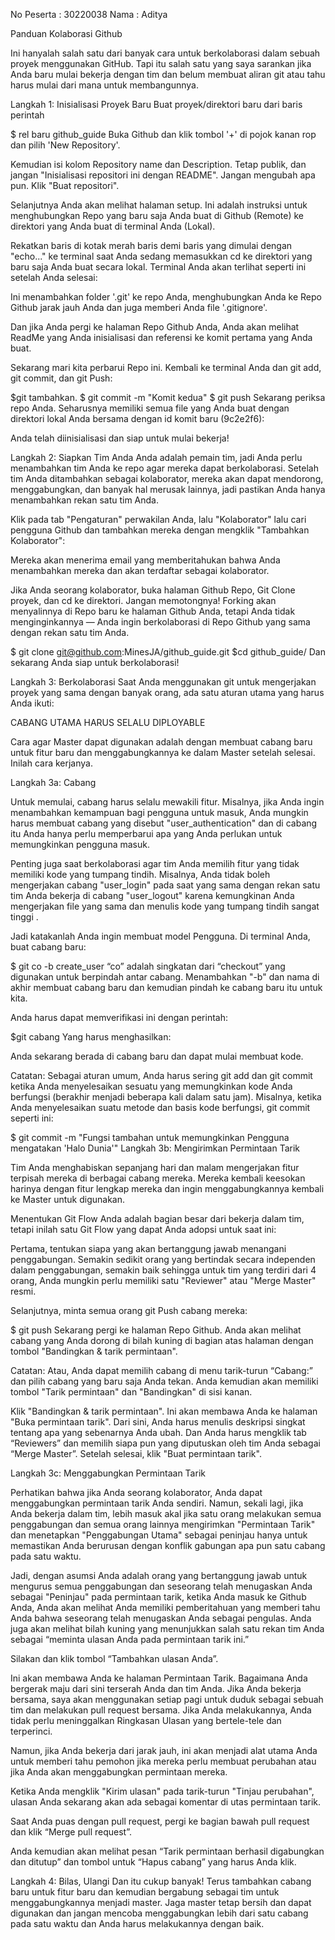 No Peserta : 30220038
Nama       : Aditya

Panduan Kolaborasi Github

Ini hanyalah salah satu dari banyak cara untuk berkolaborasi dalam sebuah proyek menggunakan GitHub. Tapi itu salah satu yang saya sarankan jika Anda baru mulai bekerja dengan tim dan belum membuat aliran git atau tahu harus mulai dari mana untuk membangunnya.

Langkah 1: Inisialisasi Proyek Baru
Buat proyek/direktori baru dari baris perintah

$ rel baru github_guide
Buka Github dan klik tombol '+' di pojok kanan rop dan pilih 'New Repository'.


Kemudian isi kolom Repository name dan Description. Tetap publik, dan jangan "Inisialisasi repositori ini dengan README". Jangan mengubah apa pun. Klik "Buat repositori".


Selanjutnya Anda akan melihat halaman setup. Ini adalah instruksi untuk menghubungkan Repo yang baru saja Anda buat di Github (Remote) ke direktori yang Anda buat di terminal Anda (Lokal).


Rekatkan baris di kotak merah baris demi baris yang dimulai dengan "echo..." ke terminal saat Anda sedang memasukkan cd ke direktori yang baru saja Anda buat secara lokal. Terminal Anda akan terlihat seperti ini setelah Anda selesai:


Ini menambahkan folder '.git' ke repo Anda, menghubungkan Anda ke Repo Github jarak jauh Anda dan juga memberi Anda file '.gitignore'.


Dan jika Anda pergi ke halaman Repo Github Anda, Anda akan melihat ReadMe yang Anda inisialisasi dan referensi ke komit pertama yang Anda buat.


Sekarang mari kita perbarui Repo ini. Kembali ke terminal Anda dan git add, git commit, dan git Push:

$git tambahkan.
$ git commit -m "Komit kedua"
$ git push
Sekarang periksa repo Anda. Seharusnya memiliki semua file yang Anda buat dengan direktori lokal Anda bersama dengan id komit baru (9c2e2f6):


Anda telah diinisialisasi dan siap untuk mulai bekerja!

Langkah 2: Siapkan Tim Anda
Anda adalah pemain tim, jadi Anda perlu menambahkan tim Anda ke repo agar mereka dapat berkolaborasi. Setelah tim Anda ditambahkan sebagai kolaborator, mereka akan dapat mendorong, menggabungkan, dan banyak hal merusak lainnya, jadi pastikan Anda hanya menambahkan rekan satu tim Anda.

Klik pada tab "Pengaturan" perwakilan Anda, lalu "Kolaborator" lalu cari pengguna Github dan tambahkan mereka dengan mengklik "Tambahkan Kolaborator":


Mereka akan menerima email yang memberitahukan bahwa Anda menambahkan mereka dan akan terdaftar sebagai kolaborator.


Jika Anda seorang kolaborator, buka halaman Github Repo, Git Clone proyek, dan cd ke direktori. Jangan memotongnya! Forking akan menyalinnya di Repo baru ke halaman Github Anda, tetapi Anda tidak menginginkannya — Anda ingin berkolaborasi di Repo Github yang sama dengan rekan satu tim Anda.


$ git clone git@github.com:MinesJA/github_guide.git
$cd github_guide/
Dan sekarang Anda siap untuk berkolaborasi!

Langkah 3: Berkolaborasi
Saat Anda menggunakan git untuk mengerjakan proyek yang sama dengan banyak orang, ada satu aturan utama yang harus Anda ikuti:

CABANG UTAMA HARUS SELALU DIPLOYABLE

Cara agar Master dapat digunakan adalah dengan membuat cabang baru untuk fitur baru dan menggabungkannya ke dalam Master setelah selesai. Inilah cara kerjanya.

Langkah 3a: Cabang

Untuk memulai, cabang harus selalu mewakili fitur. Misalnya, jika Anda ingin menambahkan kemampuan bagi pengguna untuk masuk, Anda mungkin harus membuat cabang yang disebut "user_authentication" dan di cabang itu Anda hanya perlu memperbarui apa yang Anda perlukan untuk memungkinkan pengguna masuk.

Penting juga saat berkolaborasi agar tim Anda memilih fitur yang tidak memiliki kode yang tumpang tindih. Misalnya, Anda tidak boleh mengerjakan cabang "user_login" pada saat yang sama dengan rekan satu tim Anda bekerja di cabang "user_logout" karena kemungkinan Anda mengerjakan file yang sama dan menulis kode yang tumpang tindih sangat tinggi .

Jadi katakanlah Anda ingin membuat model Pengguna. Di terminal Anda, buat cabang baru:

$ git co -b create_user
“co” adalah singkatan dari “checkout” yang digunakan untuk berpindah antar cabang. Menambahkan "-b" dan nama di akhir membuat cabang baru dan kemudian pindah ke cabang baru itu untuk kita.

Anda harus dapat memverifikasi ini dengan perintah:

$git cabang
Yang harus menghasilkan:


Anda sekarang berada di cabang baru dan dapat mulai membuat kode.

Catatan: Sebagai aturan umum, Anda harus sering git add dan git commit ketika Anda menyelesaikan sesuatu yang memungkinkan kode Anda berfungsi (berakhir menjadi beberapa kali dalam satu jam). Misalnya, ketika Anda menyelesaikan suatu metode dan basis kode berfungsi, git commit seperti ini:

$ git commit -m "Fungsi tambahan untuk memungkinkan Pengguna mengatakan 'Halo Dunia'"
Langkah 3b: Mengirimkan Permintaan Tarik

Tim Anda menghabiskan sepanjang hari dan malam mengerjakan fitur terpisah mereka di berbagai cabang mereka. Mereka kembali keesokan harinya dengan fitur lengkap mereka dan ingin menggabungkannya kembali ke Master untuk digunakan.

Menentukan Git Flow Anda adalah bagian besar dari bekerja dalam tim, tetapi inilah satu Git Flow yang dapat Anda adopsi untuk saat ini:

Pertama, tentukan siapa yang akan bertanggung jawab menangani penggabungan. Semakin sedikit orang yang bertindak secara independen dalam penggabungan, semakin baik sehingga untuk tim yang terdiri dari 4 orang, Anda mungkin perlu memiliki satu "Reviewer" atau "Merge Master" resmi.

Selanjutnya, minta semua orang git Push cabang mereka:

$ git push
Sekarang pergi ke halaman Repo Github. Anda akan melihat cabang yang Anda dorong di bilah kuning di bagian atas halaman dengan tombol "Bandingkan & tarik permintaan".

Catatan: Atau, Anda dapat memilih cabang di menu tarik-turun “Cabang:” dan pilih cabang yang baru saja Anda tekan. Anda kemudian akan memiliki tombol "Tarik permintaan" dan "Bandingkan" di sisi kanan.


Klik "Bandingkan & tarik permintaan". Ini akan membawa Anda ke halaman "Buka permintaan tarik". Dari sini, Anda harus menulis deskripsi singkat tentang apa yang sebenarnya Anda ubah. Dan Anda harus mengklik tab “Reviewers” ​​dan memilih siapa pun yang diputuskan oleh tim Anda sebagai “Merge Master”. Setelah selesai, klik "Buat permintaan tarik".


Langkah 3c: Menggabungkan Permintaan Tarik

Perhatikan bahwa jika Anda seorang kolaborator, Anda dapat menggabungkan permintaan tarik Anda sendiri. Namun, sekali lagi, jika Anda bekerja dalam tim, lebih masuk akal jika satu orang melakukan semua penggabungan dan semua orang lainnya mengirimkan "Permintaan Tarik" dan menetapkan "Penggabungan Utama" sebagai peninjau hanya untuk memastikan Anda berurusan dengan konflik gabungan apa pun satu cabang pada satu waktu.

Jadi, dengan asumsi Anda adalah orang yang bertanggung jawab untuk mengurus semua penggabungan dan seseorang telah menugaskan Anda sebagai "Peninjau" pada permintaan tarik, ketika Anda masuk ke Github Anda, Anda akan melihat Anda memiliki pemberitahuan yang memberi tahu Anda bahwa seseorang telah menugaskan Anda sebagai pengulas. Anda juga akan melihat bilah kuning yang menunjukkan salah satu rekan tim Anda sebagai “meminta ulasan Anda pada permintaan tarik ini.”

Silakan dan klik tombol “Tambahkan ulasan Anda”.


Ini akan membawa Anda ke halaman Permintaan Tarik. Bagaimana Anda bergerak maju dari sini terserah Anda dan tim Anda. Jika Anda bekerja bersama, saya akan menggunakan setiap pagi untuk duduk sebagai sebuah tim dan melakukan pull request bersama. Jika Anda melakukannya, Anda tidak perlu meninggalkan Ringkasan Ulasan yang bertele-tele dan terperinci.

Namun, jika Anda bekerja dari jarak jauh, ini akan menjadi alat utama Anda untuk memberi tahu pemohon jika mereka perlu membuat perubahan atau jika Anda akan menggabungkan permintaan mereka.


Ketika Anda mengklik "Kirim ulasan" pada tarik-turun "Tinjau perubahan", ulasan Anda sekarang akan ada sebagai komentar di utas permintaan tarik.


Saat Anda puas dengan pull request, pergi ke bagian bawah pull request dan klik “Merge pull request”.


Anda kemudian akan melihat pesan “Tarik permintaan berhasil digabungkan dan ditutup” dan tombol untuk “Hapus cabang” yang harus Anda klik.


Langkah 4: Bilas, Ulangi
Dan itu cukup banyak! Terus tambahkan cabang baru untuk fitur baru dan kemudian bergabung sebagai tim untuk menggabungkannya menjadi master. Jaga master tetap bersih dan dapat digunakan dan jangan mencoba menggabungkan lebih dari satu cabang pada satu waktu dan Anda harus melakukannya dengan baik.